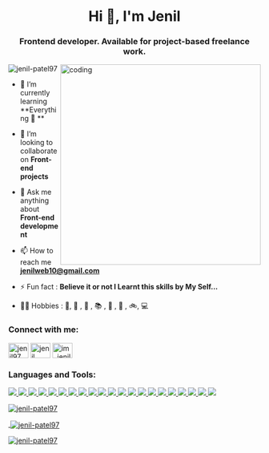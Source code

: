 <h1 align="center">Hi 👋, I'm Jenil</h1>
<h3 align="center">Frontend developer. Available for project-based freelance work.</h3>
<img align="right" alt = "coding" width="400" src="https://cdn.dribbble.com/users/1162077/screenshots/3848914/programmer.gif" >

<p align="left"> <img src="https://komarev.com/ghpvc/?username=jenil-patel97&label=Profile%20views&color=0e75b6&style=flat" alt="jenil-patel97" /> </p>

- 🌱 I’m currently learning **Everything 🤣 **

- 👯 I’m looking to collaborate on **Front-end projects**

- 💬 Ask me anything about **Front-end development**

- 📫 How to reach me **jenilweb10@gmail.com**

- ⚡ Fun fact : **Believe it or not I Learnt this skills by My Self...**
 
- 🏴‍☠️ Hobbies : 🍕, 🏏 , 🎥 , 📚 , 🧘 , 🐶 , 🚲, 💻

<h3 align="left">Connect with me:</h3>
<p align="left">
<a href="https://twitter.com/jenil97" target="blank"><img align="center" src="https://raw.githubusercontent.com/rahuldkjain/github-profile-readme-generator/master/src/images/icons/Social/twitter.svg" alt="jenil97" height="30" width="40" /></a>
<a href="https://www.linkedin.com/in/jenil-patel-425694214/" target="blank"><img align="center" src="https://raw.githubusercontent.com/rahuldkjain/github-profile-readme-generator/master/src/images/icons/Social/linked-in-alt.svg" alt="jenil patel" height="30" width="40" /></a>
<a href="https://instagram.com/im_jenil_" target="blank"><img align="center" src="https://raw.githubusercontent.com/rahuldkjain/github-profile-readme-generator/master/src/images/icons/Social/instagram.svg" alt="im_jenil_" height="30" width="40" /></a>
</p>

<h3 align="left">Languages and Tools:</h3>
<p align="left">
<a href="https://code.visualstudio.com/"  target="_blank" rel="noreferrer"> <img src= https://img.shields.io/badge/VSCode-0078D4?style=for-the-badge&logo=visual%20studio%20code&logoColor=white </a>  
<a href="https://www.w3schools.com/html/" target="_blank" rel="noreferrer"> <img src=https://img.shields.io/badge/HTML5-E34F26?style=for-the-badge&logo=html5&logoColor=white </a>
<a href="https://www.w3schools.com/css/" target="_blank" rel="noreferrer"> <img src=https://img.shields.io/badge/CSS3-1572B6?style=for-the-badge&logo=css3&logoColor=white </a>
<a href ="https://www.w3schools.com/js/default.asp" target="_blank" rel="noreferrer"> <img src=https://img.shields.io/badge/JavaScript-323330?style=for-the-badge&logo=javascript&logoColor=F7DF1E </a> 
<a href = "https://getbootstrap.com/" target="_blank" rel="noreferrer"> <img src= https://img.shields.io/badge/Bootstrap-563D7C?style=for-the-badge&logo=bootstrap&logoColor=white </a>  
<a href = "https://tailwindui.com/" target="_blank" rel="noreferrer"> <img src= https://img.shields.io/badge/Tailwind_CSS-38B2AC?style=for-the-badge&logo=tailwind-css&logoColor=white </a>  
<a href = "https://vitejs.dev/"  target="_blank" rel="noreferrer"> <img src= https://img.shields.io/badge/Vite-B73BFE?style=for-the-badge&logo=vite&logoColor=FFD62E </a>
<a href = "https://www.npmjs.com/"  target="_blank" rel="noreferrer"> <img src= https://img.shields.io/badge/npm-CB3837?style=for-the-badge&logo=npm&logoColor=white </a>
<a href = "https://reactjs.org/" target="_blank" rel="noreferrer"> <img src= https://img.shields.io/badge/React-20232A?style=for-the-badge&logo=react&logoColor=61DAFB </a>
<a href = "https://www.typescriptlang.org/" target="_blank" rel="noreferrer"> <img src= https://img.shields.io/badge/TypeScript-007ACC?style=for-the-badge&logo=typescript&logoColor=white </a>
<a href = "https://reactrouter.com/"  target="_blank" rel="noreferrer"> <img src= https://img.shields.io/badge/React_Router-CA4245?style=for-the-badge&logo=react-router&logoColor=white </a>
<a href="https://redux.js.org" target="_blank" rel="noreferrer"> <img src= https://img.shields.io/badge/Redux-593D88?style=for-the-badge&logo=redux&logoColor=white  </a> 
<a href="https://nodejs.org/en/" target="_blank" rel="noreferrer"> <img src= https://img.shields.io/badge/Node.js-339933?style=for-the-badge&logo=nodedotjs&logoColor=white </a> 
<a href="https://www.mongodb.com/" target="_blank" rel="noreferrer"> <img src= https://img.shields.io/badge/MongoDB-4EA94B?style=for-the-badge&logo=mongodb&logoColor=white </a> 
<a href="https://expressjs.com/" target="_blank" rel="noreferrer"> <img src= https://img.shields.io/badge/Express.js-000000?style=for-the-badge&logo=express&logoColor=white </a>
<a href="https://nextjs.org/" target="_blank" rel="noreferrer"> <img src= https://img.shields.io/badge/next.js-000000?style=for-the-badge&logo=nextdotjs&logoColor=white </a>  
<a href="https://firebase.google.com/" target="_blank" rel="noreferrer"> <img src= https://img.shields.io/badge/firebase-ffca28?style=for-the-badge&logo=firebase&logoColor=black </a>
<a href= "https://vercel.com/" target="_blank" rel="noreferrer"> <img src= https://img.shields.io/badge/Vercel-000000?style=for-the-badge&logo=vercel&logoColor=white </a>
<a href="https://www.netlify.com/" target="_blank" rel="noreferrer"> <img src= https://img.shields.io/badge/Netlify-00C7B7?style=for-the-badge&logo=netlify&logoColor=white </a>
<a href="https://git-scm.com/" target="_blank" rel="noreferrer"> <img src= https://img.shields.io/badge/GIT-E44C30?style=for-the-badge&logo=git&logoColor=white </a>   
<a href="https://https://github.com//"  target="_blank" rel="noreferrer"> <img src= https://img.shields.io/badge/GitHub-100000?style=for-the-badge&logo=github&logoColor=white </a> 

  </p>

<p><img align="center" src="https://github-readme-stats.vercel.app/api/top-langs?username=jenil-patel97&show_icons=true&locale=en&layout=compact" alt="jenil-patel97" /></p>

<p>&nbsp;<img align="center" src="https://github-readme-stats.vercel.app/api?username=jenil-patel97&show_icons=true&locale=en" alt="jenil-patel97" /></p>

<p><img align="center" src="https://github-readme-streak-stats.herokuapp.com/?user=jenil-patel97&" alt="jenil-patel97" /></p>




